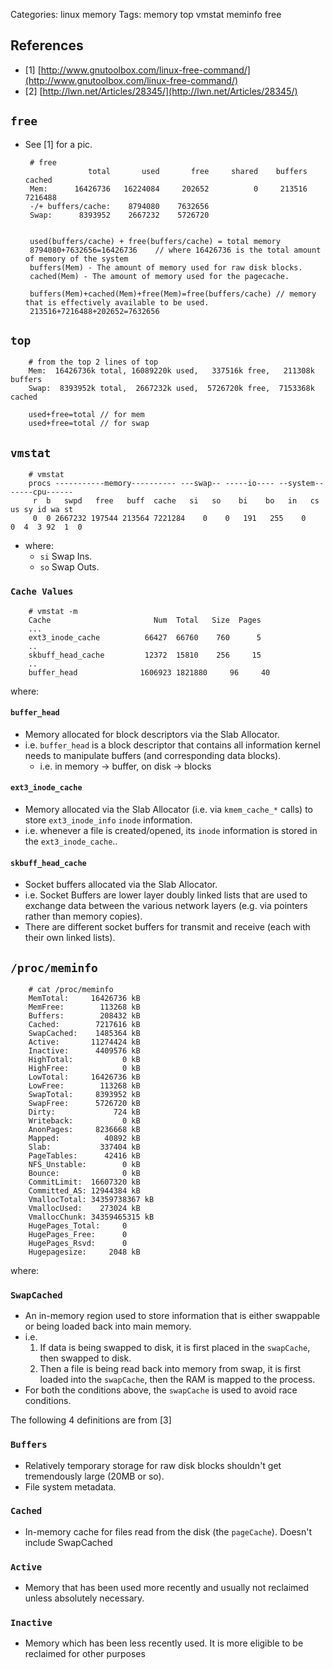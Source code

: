 Categories: linux
            memory
Tags: memory
      top
      vmstat
      meminfo
      free

## References ##

- [1]     [http://www.gnutoolbox.com/linux-free-command/](http://www.gnutoolbox.com/linux-free-command/)
- [2]     [http://lwn.net/Articles/28345/](http://lwn.net/Articles/28345/)


## `free` ##

 - See [1] for a pic.


        # free
                     total       used       free     shared    buffers     cached
        Mem:      16426736   16224084     202652          0     213516    7216488
        -/+ buffers/cache:    8794080    7632656
        Swap:      8393952    2667232    5726720


        used(buffers/cache) + free(buffers/cache) = total memory
        8794080+7632656=16426736    // where 16426736 is the total amount of memory of the system
        buffers(Mem) - The amount of memory used for raw disk blocks.
        cached(Mem) - The amount of memory used for the pagecache.
        
        buffers(Mem)+cached(Mem)+free(Mem)=free(buffers/cache) // memory that is effectively available to be used.
        213516+7216488+202652=7632656
        

## `top`

        # from the top 2 lines of top
        Mem:  16426736k total, 16089220k used,   337516k free,   211308k buffers
        Swap:  8393952k total,  2667232k used,  5726720k free,  7153368k cached

        used+free=total // for mem
        used+free=total // for swap

## `vmstat`

        # vmstat
        procs -----------memory---------- ---swap-- -----io---- --system-- -----cpu------
         r  b   swpd   free   buff  cache   si   so    bi    bo   in   cs us sy id wa st
         0  0 2667232 197544 213564 7221284    0    0   191   255    0    0  4  3 92  1  0

- where:
  - `si` Swap Ins.
  - `so` Swap Outs.

### `Cache Values`


        # vmstat -m
        Cache                       Num  Total   Size  Pages
        ...
        ext3_inode_cache          66427  66760    760      5
        ..
        skbuff_head_cache         12372  15810    256     15
        ..
        buffer_head              1606923 1821880     96     40

where:

#### `buffer_head`

- Memory allocated for block descriptors via the Slab Allocator.
- i.e. `buffer_head` is a block descriptor that contains all information kernel needs to manipulate buffers (and corresponding data blocks).
  - i.e. in memory -> buffer, on disk -> blocks

#### `ext3_inode_cache`

- Memory allocated via the Slab Allocator (i.e. via `kmem_cache_*` calls) to store `ext3_inode_info` `inode` information.
- i.e. whenever a file is created/opened, its `inode` information is stored in the `ext3_inode_cache`..

#### `skbuff_head_cache`

- Socket buffers allocated via the Slab Allocator.
- i.e. Socket Buffers are lower layer doubly linked lists that are used to exchange data between the various network layers (e.g. via pointers rather than memory copies).
- There are different socket buffers for transmit and receive (each with their own linked lists).


## `/proc/meminfo`

        # cat /proc/meminfo 
        MemTotal:     16426736 kB
        MemFree:        113268 kB
        Buffers:        208432 kB
        Cached:        7217616 kB
        SwapCached:    1485364 kB
        Active:       11274424 kB
        Inactive:      4409576 kB
        HighTotal:           0 kB
        HighFree:            0 kB
        LowTotal:     16426736 kB
        LowFree:        113268 kB
        SwapTotal:     8393952 kB
        SwapFree:      5726720 kB
        Dirty:             724 kB
        Writeback:           0 kB
        AnonPages:     8236668 kB
        Mapped:          40892 kB
        Slab:           337404 kB
        PageTables:      42416 kB
        NFS_Unstable:        0 kB
        Bounce:              0 kB
        CommitLimit:  16607320 kB
        Committed_AS: 12944384 kB
        VmallocTotal: 34359738367 kB
        VmallocUsed:    273024 kB
        VmallocChunk: 34359465315 kB
        HugePages_Total:     0
        HugePages_Free:      0
        HugePages_Rsvd:      0
        Hugepagesize:     2048 kB

where:

### `SwapCached` ###

- An in-memory region used to store information that is either swappable or being loaded back into main memory.
- i.e.
  1. If data is being swapped to disk, it is first placed in the `swapCache`, then swapped to disk.
  2. Then a file is being read back into memory from swap, it is first loaded into the `swapCache`, then the RAM is mapped to the process.
- For both the conditions above, the `swapCache` is used to avoid race conditions.

The following 4 definitions are from [3]

### `Buffers` 

- Relatively temporary storage for raw disk blocks shouldn't get tremendously large (20MB or so).
- File system metadata.

### `Cached`

- In-memory cache for files read from the disk (the `pageCache`).  Doesn't include SwapCached

### `Active`

- Memory that has been used more recently and usually not reclaimed unless absolutely necessary.

### `Inactive`

- Memory which has been less recently used.  It is more eligible to be reclaimed for other purposes
